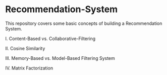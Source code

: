 # Recommendation-System

This repository covers some basic concepts of building a Recommendation System.

I. Content-Based vs. Collaborative-Filtering

II. Cosine Similarity

III. Memory-Based vs. Model-Based Filtering System

IV. Matrix Factorization
